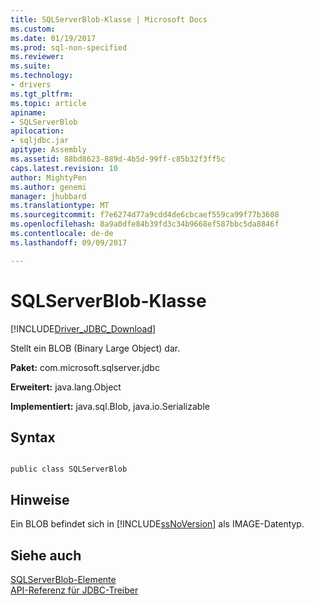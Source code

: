 ```yaml
---
title: SQLServerBlob-Klasse | Microsoft Docs
ms.custom: 
ms.date: 01/19/2017
ms.prod: sql-non-specified
ms.reviewer: 
ms.suite: 
ms.technology:
- drivers
ms.tgt_pltfrm: 
ms.topic: article
apiname:
- SQLServerBlob
apilocation:
- sqljdbc.jar
apitype: Assembly
ms.assetid: 88bd8623-889d-4b5d-99ff-c85b32f3ff5c
caps.latest.revision: 10
author: MightyPen
ms.author: genemi
manager: jhubbard
ms.translationtype: MT
ms.sourcegitcommit: f7e6274d77a9cdd4de6cbcaef559ca99f77b3608
ms.openlocfilehash: 8a9a0dfe84b39fd3c34b9668ef587bbc5da8846f
ms.contentlocale: de-de
ms.lasthandoff: 09/09/2017

---
```

# <a name="sqlserverblob-class"></a>SQLServerBlob-Klasse
[!INCLUDE[Driver_JDBC_Download](../../../includes/driver_jdbc_download.md)]

  Stellt ein BLOB (Binary Large Object) dar.  
  
 **Paket:** com.microsoft.sqlserver.jdbc  
  
 **Erweitert:** java.lang.Object  
  
 **Implementiert:** java.sql.Blob, java.io.Serializable  
  
## <a name="syntax"></a>Syntax  
  
```  
  
public class SQLServerBlob  
```  
  
## <a name="remarks"></a>Hinweise  
 Ein BLOB befindet sich in [!INCLUDE[ssNoVersion](../../../includes/ssnoversion_md.md)] als IMAGE-Datentyp.  
  
## <a name="see-also"></a>Siehe auch  
 [SQLServerBlob-Elemente](../../../connect/jdbc/reference/sqlserverblob-members.md)   
 [API-Referenz für JDBC-Treiber](../../../connect/jdbc/reference/jdbc-driver-api-reference.md)  
  
  
